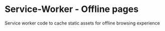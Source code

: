 # Service-Worker - Offline pages

Service worker code to cache static assets for offline browsing experience
